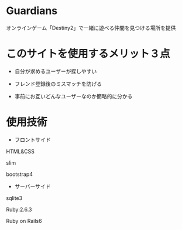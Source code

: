 # Guardians

オンラインゲーム「Destiny2」で一緒に遊べる仲間を見つける場所を提供

# このサイトを使用するメリット３点

* 自分が求めるユーザーが探しやすい

* フレンド登録後のミスマッチを防げる

* 事前にお互いどんなユーザーなのか簡略的に分かる

# 使用技術

* フロントサイド

HTML&CSS

slim

bootstrap4

* サーバーサイド

sqlite3

Ruby:2.6.3

Ruby on Rails6

